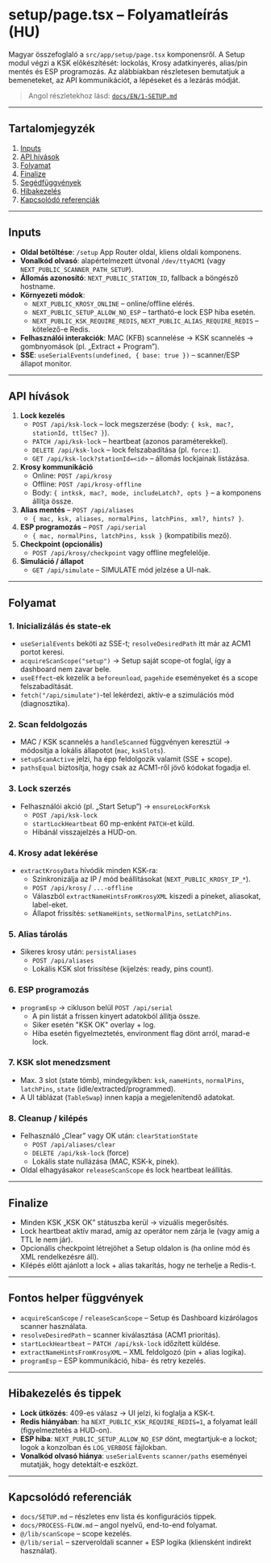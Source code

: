 # setup/page.tsx – Folyamatleírás (HU)

Magyar összefoglaló a `src/app/setup/page.tsx` komponensről. A Setup modul végzi a KSK előkészítését: lockolás, Krosy adatkinyerés, alias/pin mentés és ESP programozás. Az alábbiakban részletesen bemutatjuk a bemeneteket, az API kommunikációt, a lépéseket és a lezárás módját.

> Angol részletekhoz lásd: [`docs/EN/1-SETUP.md`](../EN/1-SETUP.md)

---

## Tartalomjegyzék
1. [Inputs](#inputs)
2. [API hívások](#api-hívások)
3. [Folyamat](#folyamat)
4. [Finalize](#finalize)
5. [Segédfüggvények](#fontos-helper-függvények)
6. [Hibakezelés](#hibakezelés-és-tippek)
7. [Kapcsolódó referenciák](#kapcsolódó-referenciák)

---

## Inputs

- **Oldal betöltése**: `/setup` App Router oldal, kliens oldali komponens.
- **Vonalkód olvasó**: alapértelmezett útvonal `/dev/ttyACM1` (vagy `NEXT_PUBLIC_SCANNER_PATH_SETUP`).
- **Állomás azonosító**: `NEXT_PUBLIC_STATION_ID`, fallback a böngésző hostname.
- **Környezeti módok**:
  - `NEXT_PUBLIC_KROSY_ONLINE` – online/offline elérés.
  - `NEXT_PUBLIC_SETUP_ALLOW_NO_ESP` – tartható-e lock ESP hiba esetén.
  - `NEXT_PUBLIC_KSK_REQUIRE_REDIS`, `NEXT_PUBLIC_ALIAS_REQUIRE_REDIS` – kötelező-e Redis.
- **Felhasználói interakciók**: MAC (KFB) scannelése → KSK scannelés → gombnyomások (pl. „Extract + Program”).
- **SSE**: `useSerialEvents(undefined, { base: true })` – scanner/ESP állapot monitor.

---

## API hívások

1. **Lock kezelés**
   - `POST /api/ksk-lock` – lock megszerzése (body: `{ ksk, mac?, stationId, ttlSec? }`).
   - `PATCH /api/ksk-lock` – heartbeat (azonos paraméterekkel).
   - `DELETE /api/ksk-lock` – lock felszabadítása (pl. `force:1`).
   - `GET /api/ksk-lock?stationId=<id>` – állomás lockjainak listázása.
2. **Krosy kommunikáció**
   - Online: `POST /api/krosy`
   - Offline: `POST /api/krosy-offline`
   - Body: `{ intksk, mac?, mode, includeLatch?, opts }` – a komponens állítja össze.
3. **Alias mentés** – `POST /api/aliases`
   - `{ mac, ksk, aliases, normalPins, latchPins, xml?, hints? }`.
4. **ESP programozás** – `POST /api/serial`
   - `{ mac, normalPins, latchPins, kssk }` (kompatibilis mező).
5. **Checkpoint (opcionális)**
   - `POST /api/krosy/checkpoint` vagy offline megfelelője.
6. **Simuláció / állapot**
   - `GET /api/simulate` – SIMULATE mód jelzése a UI-nak.

---

## Folyamat

### 1. Inicializálás és state-ek
- `useSerialEvents` beköti az SSE-t; `resolveDesiredPath` itt már az ACM1 portot keresi.
- `acquireScanScope("setup")` → Setup saját scope-ot foglal, így a dashboard nem zavar bele.
- `useEffect`-ek kezelik a `beforeunload`, `pagehide` eseményeket és a scope felszabadítását.
- `fetch("/api/simulate")`-tel lekérdezi, aktív-e a szimulációs mód (diagnosztika).

### 2. Scan feldolgozás
- MAC / KSK scannelés a `handleScanned` függvényen keresztül → módosítja a lokális állapotot (`mac`, `kskSlots`).
- `setupScanActive` jelzi, ha épp feldolgozik valamit (SSE + scope).
- `pathsEqual` biztosítja, hogy csak az ACM1-ről jövő kódokat fogadja el.

### 3. Lock szerzés
- Felhasználói akció (pl. „Start Setup”) → `ensureLockForKsk`
  - `POST /api/ksk-lock`
  - `startLockHeartbeat` 60 mp-enként `PATCH`-et küld.
  - Hibánál visszajelzés a HUD-on.

### 4. Krosy adat lekérése
- `extractKrosyData` hívódik minden KSK-ra:
  - Szinkronizálja az IP / mód beállításokat (`NEXT_PUBLIC_KROSY_IP_*`).
  - `POST /api/krosy` / `...-offline`
  - Válaszból `extractNameHintsFromKrosyXML` kiszedi a pineket, aliasokat, label-eket.
  - Állapot frissítés: `setNameHints`, `setNormalPins`, `setLatchPins`.

### 5. Alias tárolás
- Sikeres krosy után: `persistAliases`
  - `POST /api/aliases`
  - Lokális KSK slot frissítése (kijelzés: ready, pins count).

### 6. ESP programozás
- `programEsp` → cikluson belül `POST /api/serial`
  - A pin listát a frissen kinyert adatokból állítja össze.
  - Siker esetén "KSK OK" overlay + log.
  - Hiba esetén figyelmeztetés, environment flag dönt arról, marad-e lock.

### 7. KSK slot menedzsment
- Max. 3 slot (state tömb), mindegyikben: `ksk`, `nameHints`, `normalPins`, `latchPins`, `state` (idle/extracted/programmed).
- A UI táblázat (`TableSwap`) innen kapja a megjelenítendő adatokat.

### 8. Cleanup / kilépés
- Felhasználó „Clear” vagy OK után: `clearStationState`
  - `POST /api/aliases/clear`
  - `DELETE /api/ksk-lock` (force)
  - Lokális state nullázása (MAC, KSK-k, pinek).
- Oldal elhagyásakor `releaseScanScope` és lock heartbeat leállítás.

---

## Finalize

- Minden KSK „KSK OK” státuszba kerül → vizuális megerősítés.
- Lock heartbeat aktív marad, amíg az operátor nem zárja le (vagy amíg a TTL le nem jár).
- Opcionális checkpoint létrejöhet a Setup oldalon is (ha online mód és XML rendelkezésre áll).
- Kilépés előtt ajánlott a lock + alias takarítás, hogy ne terhelje a Redis-t.

---

## Fontos helper függvények

- `acquireScanScope` / `releaseScanScope` – Setup és Dashboard kizárólagos scanner használata.
- `resolveDesiredPath` – scanner kiválasztása (ACM1 prioritás).
- `startLockHeartbeat` – `PATCH /api/ksk-lock` időzített küldése.
- `extractNameHintsFromKrosyXML` – XML feldolgozó (pin + alias logika).
- `programEsp` – ESP kommunikáció, hiba- és retry kezelés.

---

## Hibakezelés és tippek

- **Lock ütközés**: 409-es válasz → UI jelzi, ki foglalja a KSK-t.
- **Redis hiányában**: ha `NEXT_PUBLIC_KSK_REQUIRE_REDIS=1`, a folyamat leáll (figyelmeztetés a HUD-on).
- **ESP hiba**: `NEXT_PUBLIC_SETUP_ALLOW_NO_ESP` dönt, megtartjuk-e a lockot; logok a konzolban és `LOG_VERBOSE` fájlokban.
- **Vonalkód olvasó hiánya**: `useSerialEvents` `scanner/paths` eseményei mutatják, hogy detektált-e eszközt.

---

## Kapcsolódó referenciák

- `docs/SETUP.md` – részletes env lista és konfigurációs tippek.
- `docs/PROCESS-FLOW.md` – angol nyelvű, end-to-end folyamat.
- `@/lib/scanScope` – scope kezelés.
- `@/lib/serial` – szerveroldali scanner + ESP logika (kliensként indirekt használat).
